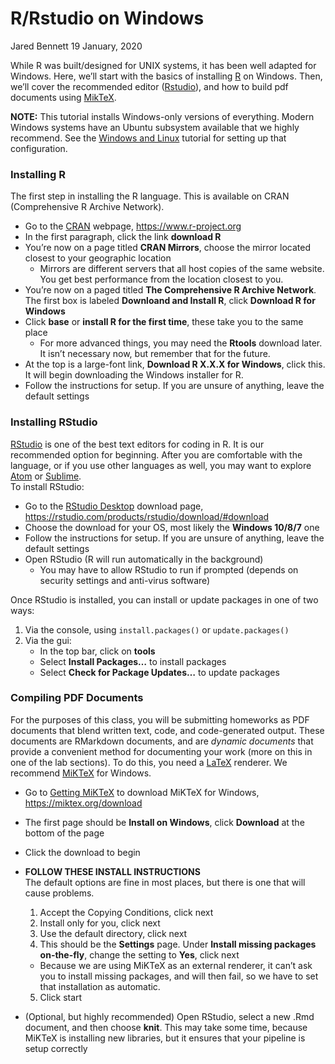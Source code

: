 R/Rstudio on Windows
================
Jared Bennett
19 January, 2020

While R was built/designed for UNIX systems, it has been well adapted
for Windows. Here, we’ll start with the basics of installing
[R](https://www.r-project.org/) on Windows. Then, we’ll cover the
recommended editor ([Rstudio](https://rstudio.com/)), and how to build
pdf documents using [MikTeX](https://miktex.org/).

**NOTE:** This tutorial installs Windows-only versions of everything.
Modern Windows systems have an Ubuntu subsystem available that we highly
recommend. See the [Windows and Linux](./windowsAndLinux.md) tutorial
for setting up that configuration.

### Installing R

The first step in installing the R language. This is available on CRAN
(Comprehensive R Archive Network).

  - Go to the [CRAN](https://www.r-project.org/) webpage,
    <https://www.r-project.org>  
  - In the first paragraph, click the link **download R**
  - You’re now on a page titled **CRAN Mirrors**, choose the mirror
    located closest to your geographic location
      - Mirrors are different servers that all host copies of the same
        website. You get best performance from the location closest to
        you.
  - You’re now on a paged titled **The Comprehensive R Archive
    Network**. The first box is labeled **Downloand and Install R**,
    click **Download R for Windows**
  - Click **base** or **install R for the first time**, these take you
    to the same place
      - For more advanced things, you may need the **Rtools** download
        later. It isn’t necessary now, but remember that for the future.
  - At the top is a large-font link, **Download R X.X.X for Windows**,
    click this. It will begin downloading the Windows installer for R.
  - Follow the instructions for setup. If you are unsure of anything,
    leave the default settings

### Installing RStudio

[RStudio](https://rstudio.com/) is one of the best text editors for
coding in R. It is our recommended option for beginning. After you are
comfortable with the language, or if you use other languages as well,
you may want to explore [Atom](https://atom.io/) or
[Sublime](https://www.sublimetext.com/).  
To install RStudio:

  - Go to the [RStudio
    Desktop](https://rstudio.com/products/rstudio/download/#download)
    download page,
    <https://rstudio.com/products/rstudio/download/#download>
  - Choose the download for your OS, most likely the **Windows 10/8/7**
    one
  - Follow the instructions for setup. If you are unsure of anything,
    leave the default settings
  - Open RStudio (R will run automatically in the background)
      - You may have to allow RStudio to run if prompted (depends on
        security settings and anti-virus software)

Once RStudio is installed, you can install or update packages in one of
two ways:

1)  Via the console, using `install.packages()` or `update.packages()`  
2)  Via the gui:
      - In the top bar, click on **tools**
      - Select **Install Packages…** to install packages
      - Select **Check for Package Updates…** to update packages

### Compiling PDF Documents

For the purposes of this class, you will be submitting homeworks as PDF
documents that blend written text, code, and code-generated output.
These documents are RMarkdown documents, and are *dynamic documents*
that provide a convenient method for documenting your work (more on this
in one of the lab sections). To do this, you need a
[LaTeX](https://www.latex-project.org/) renderer. We recommend
[MiKTeX](https://miktex.org/) for Windows.

  - Go to [Getting MiKTeX](https://miktex.org/download) to download
    MiKTeX for Windows, <https://miktex.org/download>  

  - The first page should be **Install on Windows**, click **Download**
    at the bottom of the page  

  - Click the download to begin  

  - **FOLLOW THESE INSTALL INSTRUCTIONS**  
    The default options are fine in most places, but there is one that
    will cause problems.
    
    1)  Accept the Copying Conditions, click next
    2)  Install only for you, click next
    3)  Use the default directory, click next
    4)  This should be the **Settings** page. Under **Install missing
        packages on-the-fly**, change the setting to **Yes**, click
        next  
    
    <!-- end list -->
    
      - Because we are using MiKTeX as an external renderer, it can’t
        ask you to install missing packages, and will then fail, so we
        have to set that installation as automatic.
    
    <!-- end list -->
    
    5)  Click start

  - (Optional, but highly recommended) Open RStudio, select a new .Rmd
    document, and then choose **knit**. This may take some time, because
    MiKTeX is installing new libraries, but it ensures that your
    pipeline is setup correctly
